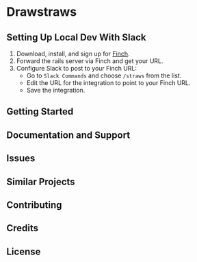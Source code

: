 Drawstraws
================

Setting Up Local Dev With Slack
-------------------------------

1. Download, install, and sign up for [Finch](https://meetfinch.com/).
2. Forward the rails server via Finch and get your URL.
3. Configure Slack to post to your Finch URL:
    - Go to `Slack Commands` and choose `/straws` from the list.
    - Edit the URL for the integration to point to your Finch URL. 
    - Save the integration.

Getting Started
---------------

Documentation and Support
-------------------------

Issues
-------------

Similar Projects
----------------

Contributing
------------

Credits
-------

License
-------
